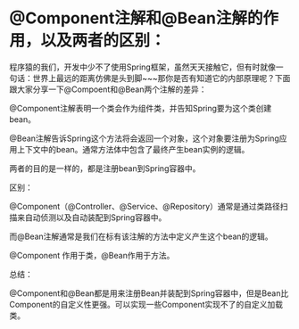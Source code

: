 # @Component注解和@Bean注解的作用，以及两者的区别：

程序猿的我们，开发中少不了使用Spring框架，虽然天天接触它，但有时就像一句话：世界上最远的距离仿佛是头到脚~~~那你是否有知道它的内部原理呢？下面跟大家分享一下@Compoent和@Bean两个注解的差异：

@Component注解表明一个类会作为组件类，并告知Spring要为这个类创建bean。

@Bean注解告诉Spring这个方法将会返回一个对象，这个对象要注册为Spring应用上下文中的bean。通常方法体中包含了最终产生bean实例的逻辑。

   两者的目的是一样的，都是注册bean到Spring容器中。

区别：

@Component（@Controller、@Service、@Repository）通常是通过类路径扫描来自动侦测以及自动装配到Spring容器中。

而@Bean注解通常是我们在标有该注解的方法中定义产生这个bean的逻辑。

@Component 作用于类，@Bean作用于方法。

总结：

@Component和@Bean都是用来注册Bean并装配到Spring容器中，但是Bean比Component的自定义性更强。可以实现一些Component实现不了的自定义加载类。